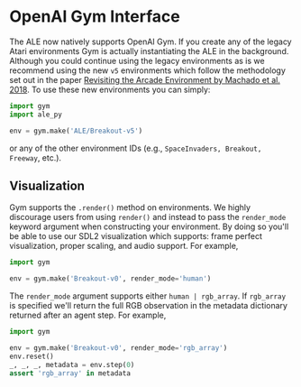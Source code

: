 # OpenAI Gym Interface

The ALE now natively supports OpenAI Gym. If you create any of the legacy Atari environments Gym is actually instantiating the ALE in the background. Although you could continue using the legacy environments as is we recommend using the new `v5` environments which follow the methodology set out in the paper [Revisiting the Arcade Environment by Machado et al. 2018](https://jair.org/index.php/jair/article/view/11182). To use these new environments you can simply:

```py
import gym
import ale_py

env = gym.make('ALE/Breakout-v5')
```

or any of the other environment IDs (e.g., `SpaceInvaders, Breakout, Freeway`, etc.).

## Visualization

Gym supports the `.render()` method on environments. We highly discourage users from using `render()` and instead to pass the `render_mode` keyword argument when constructing your environment. By doing so you'll be able to use our SDL2 visualization which supports: frame perfect visualization, proper scaling, and audio support. For example,

```py
import gym

env = gym.make('Breakout-v0', render_mode='human')
```

The `render_mode` argument supports either `human | rgb_array`. If `rgb_array` is specified we'll return the full RGB observation in the metadata dictionary returned after an agent step. For example,

```py
import gym

env = gym.make('Breakout-v0', render_mode='rgb_array')
env.reset()
_, _, _, metadata = env.step(0)
assert 'rgb_array' in metadata
```
